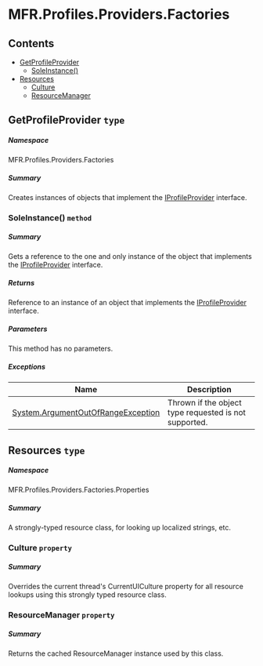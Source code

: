 <a name='assembly'></a>
# MFR.Profiles.Providers.Factories

## Contents

- [GetProfileProvider](#T-MFR-Profiles-Providers-Factories-GetProfileProvider 'MFR.Profiles.Providers.Factories.GetProfileProvider')
  - [SoleInstance()](#M-MFR-Profiles-Providers-Factories-GetProfileProvider-SoleInstance 'MFR.Profiles.Providers.Factories.GetProfileProvider.SoleInstance')
- [Resources](#T-MFR-Profiles-Providers-Factories-Properties-Resources 'MFR.Profiles.Providers.Factories.Properties.Resources')
  - [Culture](#P-MFR-Profiles-Providers-Factories-Properties-Resources-Culture 'MFR.Profiles.Providers.Factories.Properties.Resources.Culture')
  - [ResourceManager](#P-MFR-Profiles-Providers-Factories-Properties-Resources-ResourceManager 'MFR.Profiles.Providers.Factories.Properties.Resources.ResourceManager')

<a name='T-MFR-Profiles-Providers-Factories-GetProfileProvider'></a>
## GetProfileProvider `type`

##### Namespace

MFR.Profiles.Providers.Factories

##### Summary

Creates instances of objects that implement the
[IProfileProvider](#T-MFR-Profiles-Providers-Interfaces-IProfileProvider 'MFR.Profiles.Providers.Interfaces.IProfileProvider')
interface.

<a name='M-MFR-Profiles-Providers-Factories-GetProfileProvider-SoleInstance'></a>
### SoleInstance() `method`

##### Summary

Gets a reference to the one and only instance of the object that implements the
[IProfileProvider](#T-MFR-Profiles-Providers-Interfaces-IProfileProvider 'MFR.Profiles.Providers.Interfaces.IProfileProvider')
interface.

##### Returns

Reference to an instance of an object that implements the
[IProfileProvider](#T-MFR-Profiles-Providers-Interfaces-IProfileProvider 'MFR.Profiles.Providers.Interfaces.IProfileProvider')
interface.

##### Parameters

This method has no parameters.

##### Exceptions

| Name | Description |
| ---- | ----------- |
| [System.ArgumentOutOfRangeException](http://msdn.microsoft.com/query/dev14.query?appId=Dev14IDEF1&l=EN-US&k=k:System.ArgumentOutOfRangeException 'System.ArgumentOutOfRangeException') | Thrown if the object type requested is not supported. |

<a name='T-MFR-Profiles-Providers-Factories-Properties-Resources'></a>
## Resources `type`

##### Namespace

MFR.Profiles.Providers.Factories.Properties

##### Summary

A strongly-typed resource class, for looking up localized strings, etc.

<a name='P-MFR-Profiles-Providers-Factories-Properties-Resources-Culture'></a>
### Culture `property`

##### Summary

Overrides the current thread's CurrentUICulture property for all
  resource lookups using this strongly typed resource class.

<a name='P-MFR-Profiles-Providers-Factories-Properties-Resources-ResourceManager'></a>
### ResourceManager `property`

##### Summary

Returns the cached ResourceManager instance used by this class.
